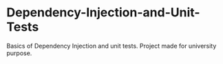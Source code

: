 # Dependency-Injection-and-Unit-Tests
Basics of Dependency Injection and unit tests. Project made for university purpose.
